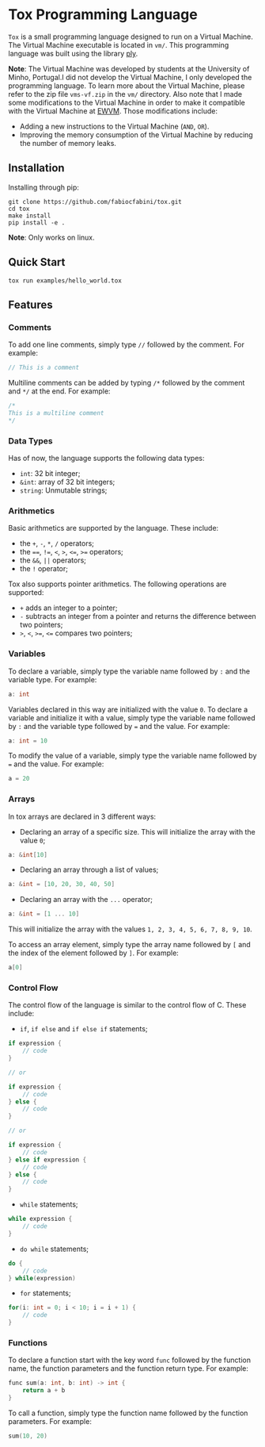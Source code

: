 # **Tox Programming Language**

```Tox``` is a small programming language designed to run on a Virtual Machine. The Virtual Machine executable is located in ```vm/```. This programming language was built using the library [ply](www.dabeaz.com/ply/). 

**Note**: The Virtual Machine was developed by students at the University of Minho, Portugal.I did not develop the Virtual Machine, I only developed the programming language. To learn more about the Virtual Machine, please refer to the zip file ```vms-vf.zip``` in the ```vm/``` directory. Also note that I made some modifications to the Virtual Machine in order to make it compatible with the Virtual Machine at [EWVM](https://ewvm.epl.di.uminho.pt/). Those modifications include:
- Adding a new instructions to the Virtual Machine (```AND```, ```OR```).
- Improving the memory consumption of the Virtual Machine by reducing the number of memory leaks.

## **Installation**

Installing through pip:

```console
git clone https://github.com/fabiocfabini/tox.git
cd tox
make install
pip install -e .
```

**Note**: Only works on linux.

## **Quick Start**

```console
tox run examples/hello_world.tox
```

## **Features**

### **Comments**

To add one line comments, simply type ```//``` followed by the comment. For example:

```c
// This is a comment
```

Multiline comments can be added by typing ```/*``` followed by the comment and ```*/``` at the end. For example:

```c
/*
This is a multiline comment
*/
```

### **Data Types**

Has of now, the language supports the following data types:

- ```int```: 32 bit integer;
- ```&int```: array of 32 bit integers;
- ```string```: Unmutable strings;

### **Arithmetics**

Basic arithmetics are supported by the language. These include:

- the ```+```, ```-```, ```*```, ```/``` operators;
- the ```==```, ```!=```, ```<```, ```>```, ```<=```, ```>=``` operators;
- the ```&&```, ```||``` operators;
- the ```!``` operator;

Tox also supports pointer arithmetics. The following operations are supported:

- ```+``` adds an integer to a pointer;
- ```-``` subtracts an integer from a pointer and returns the difference between two pointers;
- ```>```, ```<```, ```>=```, ```<=``` compares two pointers;

### **Variables**

To declare a variable, simply type the variable name followed by ```:``` and the variable type. For example:

```c
a: int
```

Variables declared in this way are initialized with the value ```0```. To declare a variable and initialize it with a value, simply type the variable name followed by ```:``` and the variable type followed by ```=``` and the value. For example:

```c
a: int = 10
```

To modify the value of a variable, simply type the variable name followed by ```=``` and the value. For example:

```c
a = 20
```

### **Arrays**

In tox arrays are declared in 3 different ways:

- Declaring an array of a specific size. This will initialize the array with the value ```0```;

```c
a: &int[10]
```

- Declaring an array through a list of values;

```c
a: &int = [10, 20, 30, 40, 50]
```

- Declaring an array with the ```...``` operator;

```c
a: &int = [1 ... 10]
```

This will initialize the array with the values ```1, 2, 3, 4, 5, 6, 7, 8, 9, 10```.

To access an array element, simply type the array name followed by ```[``` and the index of the element followed by ```]```. For example:

```c
a[0]
```


### **Control Flow**

The control flow of the language is similar to the control flow of C. These include:

- ```if```, ```if else``` and ```if else if``` statements;

```c
if expression {
    // code
}

// or

if expression {
    // code
} else {
    // code
}

// or

if expression {
    // code
} else if expression {
    // code
} else {
    // code
}
```

- ```while``` statements;

```c
while expression {
    // code
}
```

- ```do while``` statements;

```c
do {
    // code
} while(expression)
```

- ```for``` statements;

```c
for(i: int = 0; i < 10; i = i + 1) {
    // code
}
```


### **Functions**

To declare a function start with the key word ```func``` followed by the function name, the function parameters and the function return type. For example:

```c
func sum(a: int, b: int) -> int {
    return a + b
}
```

To call a function, simply type the function name followed by the function parameters. For example:

```c
sum(10, 20)
```
